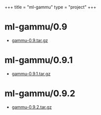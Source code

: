 +++
title = "ml-gammu"
type = "project"
+++

# ml-gammu/0.9
* [gammu-0.9.tar.gz](/ml-gammu/ml-gammu/0.9/gammu-0.9.tar.gz)

# ml-gammu/0.9.1
* [gammu-0.9.1.tar.gz](/ml-gammu/ml-gammu/0.9.1/gammu-0.9.1.tar.gz)

# ml-gammu/0.9.2
* [gammu-0.9.2.tar.gz](/ml-gammu/ml-gammu/0.9.2/gammu-0.9.2.tar.gz)